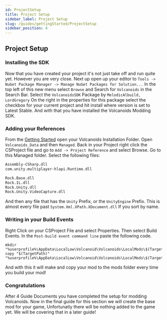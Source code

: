 ```yaml
---
id: ProjectSetup
title: Project Setup
sidebar_label: Project Setup
slug: /guides/gettingStarted/ProjectSetup
sidebar_position: 4
---
```


## Project Setup

### Installing the SDK

Now that you have created your project it's not just take off and run quite yet. However you are very close. Next up open up your editor to `Tools -> NuGet Package Manager -> Manage NuGet Packages for Solution...` In the top left of this new menu select `Browse` and Search for `Volcanoids` in the Search Bar. Select the `VolcanoidsSDK` Package by `MelodicAlbuild, LordGregory` On the right in the properties for this package select the checkbox for your current project and hit install where version is set to Latest Stable. And with that you have installed the Volcanoids Modding SDK.

### Adding your References

From the [Getting Started](/coding/guides/gettingStarted/GettingStarted) open your Volcanoids Installation Folder. Open `Volcanoids_Data` and then `Managed`. Back in your Project right click the CSProject file and go to `Add -> Project Reference` and select Browse. Go to this Managed folder. Select the following files:

```txt
Assembly-CSharp.dll
com.unity.multiplayer-hlapi.Runtime.dll

Rock.Base.dll
Rock.IL.dll
Rock.Unity.dll
Rock.Unity.VideoCapture.dll
```

And then any file that has the `Unity` Prefix, or the `UnityEngine` Prefix. This is almost every file past `System.Xml.XPath.XDocument.dll` If you sort by name.

### Writing in your Build Events

Right Click on your CSProject File and select Properties. Then select Build Events. In the `Post-build event command line` paste the following code.

```batch
mkdir "%userprofile%\AppData\LocalLow\Volcanoid\Volcanoids\LocalMods\$(TargetName)\"
copy "$(TargetPath)" "%userprofile%\AppData\LocalLow\Volcanoid\Volcanoids\LocalMods\$(TargetName)\"
```

And with this it will make and copy your mod to the mods folder every time you build your mod!

### Congratulations
After 4 Guide Documents you have completed the setup for modding Volcanoids. Now in the final guide for this section we will create the base mod for your game, Unfortunatly there will be nothing added to the game yet. We will be covering that in a later guide!